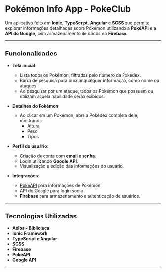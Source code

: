 # Pokémon Info App - PokeClub

Um aplicativo feito em **Ionic**, **TypeScript**, **Angular** e **SCSS** que permite explorar informações detalhadas sobre Pokémon utilizando a **PokéAPI** e a **API do Google**, com armazenamento de dados no **Firebase**.  

---

## Funcionalidades

- **Tela inicial**:  
  - Lista todos os Pokémon, filtrados pelo número da Pokédex.  
  - Barra de pesquisa para buscar qualquer informação, como nome ou ataques.  
  - Ao pesquisar por um ataque, todos os Pokémon que possuem ou utilizam aquela habilidade serão exibidos.  

- **Detalhes do Pokémon**:  
  - Ao clicar em um Pokémon, abre a Pokédex completa dele, mostrando:  
    - Altura  
    - Peso  
    - Tipos  

- **Perfil do usuário**:  
  - Criação de conta com **email e senha**.  
  - Login utilizando **Google API**.  
  - Visualização e edição das informações do usuário.  

- **Integrações**:  
  - [PokéAPI](https://pokeapi.co/) para informações de Pokémon.  
  - API do Google para login social.  
  - **Firebase** para armazenamento e autenticação de usuários.  

---

## Tecnologias Utilizadas

- **Axios - Biblioteca**
- **Ionic Framework**  
- **TypeScript e Angular**  
- **SCSS**  
- **Firebase**  
- **PokéAPI**  
- **Google API** 

---
